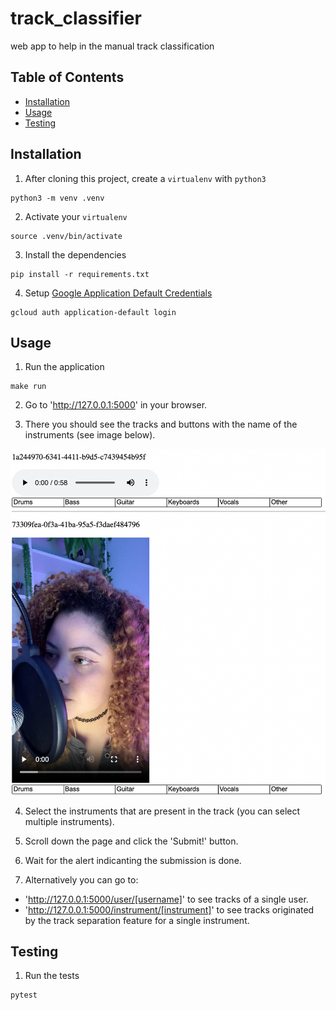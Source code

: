 # track_classifier

web app to help in the manual track classification

## Table of Contents

* [Installation](#installation)
* [Usage](#usage)
* [Testing](#testing)

## Installation

1. After cloning this project, create a `virtualenv` with `python3`

```shell
python3 -m venv .venv
```

2. Activate your `virtualenv`

```shell
source .venv/bin/activate
```

3. Install the dependencies

```shell
pip install -r requirements.txt
```

4. Setup [Google Application Default Credentials](https://cloud.google.com/docs/authentication/application-default-credentials?hl=pt-br)

```shell
gcloud auth application-default login
```

## Usage

1. Run the application

```shell
make run
```

2. Go to 'http://127.0.0.1:5000' in your browser.

3. There you should see the tracks and buttons with the name of the instruments (see image below).

![Alt text](docs/images/interface.png)

4. Select the instruments that are present in the track (you can select multiple instruments).

5. Scroll down the page and click the 'Submit!' button. 

6. Wait for the alert indicanting the submission is done.

7. Alternatively you can go to:
 - 'http://127.0.0.1:5000/user/[username]' to see tracks of a single user.
 - 'http://127.0.0.1:5000/instrument/[instrument]' to see tracks originated by the track separation feature for a single instrument.

## Testing

1. Run the tests

```shell
pytest
```
